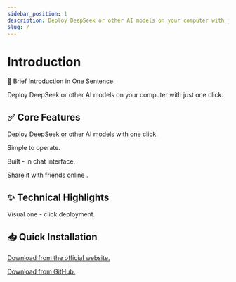 ```yaml
---
sidebar_position: 1
description: Deploy DeepSeek or other AI models on your computer with just one click.
slug: /
---
```


# Introduction
🚀 Brief Introduction in One Sentence

Deploy DeepSeek or other AI models on your computer with just one click.

## ✅ Core Features

Deploy DeepSeek or other AI models with one click.

Simple to operate.

Built - in chat interface.

Share it with friends online .

## ✨ Technical Highlights

Visual one - click deployment.

## 📥 Quick Installation

[Download from the official website.](https://www.aingdesk.com/en/download.html)

[Download from GitHub.](https://github.com/aingdesk/AingDesk/releases)
